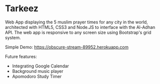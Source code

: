 # Tarkeez

Web App displaying the 5 muslim prayer times for any city in the world, architected with HTML5, CSS3 and Node.JS to interface with the Al-Adhan API. The web app is responsive to any screen size using Bootstrap's grid system.

Simple Demo: https://obscure-stream-89952.herokuapp.com

Future features:
- Integrating Google Calendar
- Background music player
- Apomodoro Study Timer
